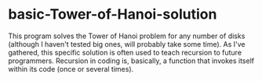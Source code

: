 # basic-Tower-of-Hanoi-solution
This program solves the Tower of Hanoi problem for any number of disks (although I haven't tested big ones, will probably take some time).
As I've gathered, this specific solution is often used to teach recursion to future programmers.
Recursion in coding is, basically, a function that invokes itself within its code (once or several times).

